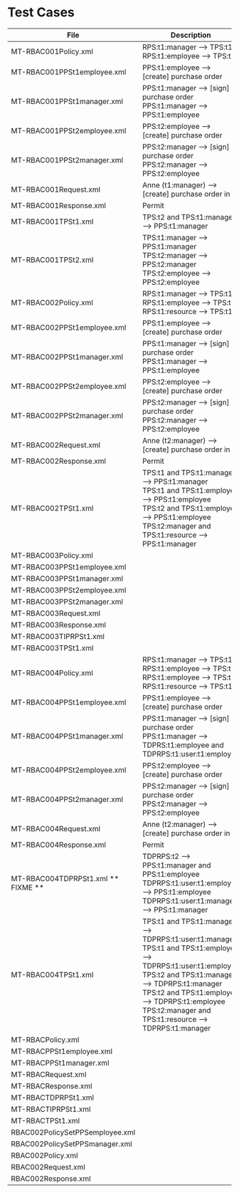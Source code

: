 Test Cases
=========================

| File								| Description					|
|-----------------------------------|-------------------------------|
| MT-RBAC001Policy.xml 				| RPS:t1:manager --> TPS:t1<br/> RPS:t1:employee --> TPS:t1 	|
| MT-RBAC001PPSt1employee.xml 		| PPS:t1:employee --> [create] purchase order |
| MT-RBAC001PPSt1manager.xml 		| PPS:t1:manager --> [sign] purchase order <br/> PPS:t1:manager --> PPS:t1:employee |
| MT-RBAC001PPSt2employee.xml 		| PPS:t2:employee --> [create] purchase order |
| MT-RBAC001PPSt2manager.xml 		| PPS:t2:manager --> [sign] purchase order <br/> PPS:t2:manager --> PPS:t2:employee |
| MT-RBAC001Request.xml 			| Anne (t1:manager) --> [create] purchase order in t1 |
| MT-RBAC001Response.xml 			| Permit |
| MT-RBAC001TPSt1.xml 				| TPS:t2 and TPS:t1:manager --> PPS:t1:manager |
| MT-RBAC001TPSt2.xml 				| TPS:t1:manager --> PPS:t1:manager<br/> TPS:t2:manager --> PPS:t2:manager<br/> TPS:t2:employee --> PPS:t2:employee
| MT-RBAC002Policy.xml 				| RPS:t1:manager --> TPS:t1<br/> RPS:t1:employee --> TPS:t1 <br/> RPS:t1:resource --> TPS:t1 |
| MT-RBAC002PPSt1employee.xml 		| PPS:t1:employee --> [create] purchase order |
| MT-RBAC002PPSt1manager.xml 		| PPS:t1:manager --> [sign] purchase order <br/> PPS:t1:manager --> PPS:t1:employee |
| MT-RBAC002PPSt2employee.xml 		| PPS:t2:employee --> [create] purchase order |
| MT-RBAC002PPSt2manager.xml 		| PPS:t2:manager --> [sign] purchase order <br/> PPS:t2:manager --> PPS:t2:employee |
| MT-RBAC002Request.xml 			| Anne (t2:manager) --> [create] purchase order in t1 |
| MT-RBAC002Response.xml 			| Permit |
| MT-RBAC002TPSt1.xml 				| TPS:t1 and TPS:t1:manager --> PPS:t1:manager<br/> TPS:t1 and TPS:t1:employee --> PPS:t1:employee<br/> TPS:t2 and TPS:t1:employee --> PPS:t1:employee<br/> TPS:t2:manager and TPS:t1:resource --> PPS:t1:manager|
| MT-RBAC003Policy.xml 				|
| MT-RBAC003PPSt1employee.xml 		| 
| MT-RBAC003PPSt1manager.xml
| MT-RBAC003PPSt2employee.xml
| MT-RBAC003PPSt2manager.xml
| MT-RBAC003Request.xml
| MT-RBAC003Response.xml
| MT-RBAC003TIPRPSt1.xml
| MT-RBAC003TPSt1.xml
| MT-RBAC004Policy.xml 				| RPS:t1:manager --> TPS:t1<br/> RPS:t1:employee --> TPS:t1<br/> RPS:t1:employee --> TPS:t1<br/> RPS:t1:resource --> TPS:t1 |
| MT-RBAC004PPSt1employee.xml 		| PPS:t1:employee --> [create] purchase order |
| MT-RBAC004PPSt1manager.xml 		| PPS:t1:manager --> [sign] purchase order <br/> PPS:t1:manager --> TDPRS:t1:employee and TDPRPS:t1:user:t1:employee<br/>  |
| MT-RBAC004PPSt2employee.xml 		| PPS:t2:employee --> [create] purchase order |
| MT-RBAC004PPSt2manager.xml 		| PPS:t2:manager --> [sign] purchase order <br/> PPS:t2:manager --> PPS:t2:employee |
| MT-RBAC004Request.xml 			| Anne (t2:manager) --> [create] purchase order in t1 |
| MT-RBAC004Response.xml 			| Permit |
| MT-RBAC004TDPRPSt1.xml ** FIXME **			| TDPRPS:t2 --> PPS:t1:manager and  PPS:t1:employee<br/> TDPRPS:t1:user:t1:employee --> PPS:t1:employee<br/> TDPRPS:t1:user:t1:manager --> PPS:t1:manager|
| MT-RBAC004TPSt1.xml 				| TPS:t1 and TPS:t1:manager --> TDPRPS:t1:user:t1:manager<br/> TPS:t1 and TPS:t1:employee --> TDPRPS:t1:user:t1:employee<br/> TPS:t2 and TPS:t1:manager --> TDPRPS:t1:manager<br/> TPS:t2 and TPS:t1:employee --> TDPRPS:t1:employee<br/> TPS:t2:manager and TPS:t1:resource --> TDPRPS:t1:manager|
| MT-RBACPolicy.xml
| MT-RBACPPSt1employee.xml
| MT-RBACPPSt1manager.xml
| MT-RBACRequest.xml
| MT-RBACResponse.xml
| MT-RBACTDPRPSt1.xml
| MT-RBACTIPRPSt1.xml
| MT-RBACTPSt1.xml
| RBAC002PolicySetPPSemployee.xml
| RBAC002PolicySetPPSmanager.xml
| RBAC002Policy.xml
| RBAC002Request.xml
| RBAC002Response.xml
